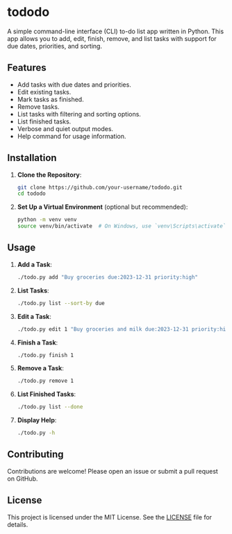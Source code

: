 # tododo

A simple command-line interface (CLI) to-do list app written in Python. This app allows you to add, edit, finish, remove, and list tasks with support for due dates, priorities, and sorting.

## Features

- Add tasks with due dates and priorities.
- Edit existing tasks.
- Mark tasks as finished.
- Remove tasks.
- List tasks with filtering and sorting options.
- List finished tasks.
- Verbose and quiet output modes.
- Help command for usage information.

## Installation

1. **Clone the Repository**:
   ```sh
   git clone https://github.com/your-username/tododo.git
   cd tododo
   ```

2. **Set Up a Virtual Environment** (optional but recommended):
   ```sh
   python -m venv venv
   source venv/bin/activate  # On Windows, use `venv\Scripts\activate`
   ```

## Usage

1. **Add a Task**:
   ```sh
   ./todo.py add "Buy groceries due:2023-12-31 priority:high"
   ```

2. **List Tasks**:
   ```sh
   ./todo.py list --sort-by due
   ```

3. **Edit a Task**:
   ```sh
   ./todo.py edit 1 "Buy groceries and milk due:2023-12-31 priority:high"
   ```

4. **Finish a Task**:
   ```sh
   ./todo.py finish 1
   ```

5. **Remove a Task**:
   ```sh
   ./todo.py remove 1
   ```

6. **List Finished Tasks**:
   ```sh
   ./todo.py list --done
   ```

7. **Display Help**:
   ```sh
   ./todo.py -h
   ```

## Contributing

Contributions are welcome! Please open an issue or submit a pull request on GitHub.

## License

This project is licensed under the MIT License. See the [LICENSE](LICENSE) file for details.
